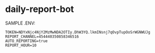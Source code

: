 # daily-report-bot

SAMPLE .ENV:
```
TOKEN=NDYxNjc4NjY2MzMwNDA2OTIy.DhW3YQ.lkmINsnj7qOvpTupOoSrWGNWUJg
REPORT_CHANNEL=454440350858346516
AUTO_REPORTING=true
REPORT_HOUR=10
```
